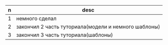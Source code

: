 | n | desc |
|---|------|
|1  | немного сделал|
|2  | закончил 2 часть туториала(модели и немного шаблоны)|
|3  | закончил 3 часть туториала(шаблоны)|